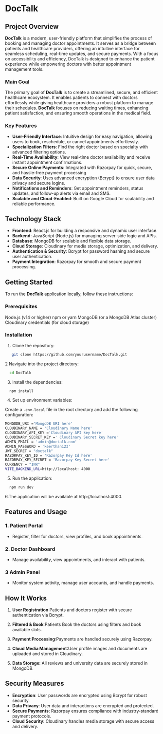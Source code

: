 # DocTalk

## Project Overview
**DocTalk** is a modern, user-friendly platform that simplifies the process of booking and managing doctor appointments. It serves as a bridge between patients and healthcare providers, offering an intuitive interface for seamless scheduling, real-time updates, and secure payments. With a focus on accessibility and efficiency, DocTalk is designed to enhance the patient experience while empowering doctors with better appointment management tools.

### Main Goal
The primary goal of **DocTalk** is to create a streamlined, secure, and efficient healthcare ecosystem. It enables patients to connect with doctors effortlessly while giving healthcare providers a robust platform to manage their schedules. **DocTalk** focuses on reducing waiting times, enhancing patient satisfaction, and ensuring smooth operations in the medical field.

### Key Features
- **User-Friendly Interface**: Intuitive design for easy navigation, allowing users to book, reschedule, or cancel appointments effortlessly.
- **Specialization Filters**: Find the right doctor based on specialty with advanced filtering options.
- **Real-Time Availability**: View real-time doctor availability and receive instant appointment confirmations.
- **Secure Online Payments**: Integrated with Razorpay for quick, secure, and hassle-free payment processing.
- **Data Security**: Uses advanced encryption (Bcrypt) to ensure user data privacy and secure logins.
-  **Notifications and Reminders**: Get appointment reminders, status updates, and follow-up alerts via email and SMS.
- **Scalable and Cloud-Enabled**: Built on Google Cloud for scalability and reliable performance.

## Technology Stack
- **Frontend**: React.js for building a responsive and dynamic user interface.
- **Backend**: JavaScript (Node.js) for managing server-side logic and APIs.
- **Database**: MongoDB for scalable and flexible data storage.
- **Cloud Storage**: Cloudinary for media storage, optimization, and delivery.
- **Authentication & Security**: Bcrypt for password hashing and secure user authentication.
- **Payment Integration**: Razorpay for smooth and secure payment processing.

## Getting Started
To run the **DocTalk** application locally, follow these instructions:

### Prerequisites
Node.js (v14 or higher)
npm or yarn
MongoDB (or a MongoDB Atlas cluster)
Cloudinary credentials (for cloud storage)

### Installation

1. Clone the repository:

```bash
   git clone https://github.com/yourusername/DocTalk.git
   ```
2 Navigate into the project directory:

 ```bash
   cd DocTalk
   ```
3. Install the dependencies:

 ```bash
   npm install
   ```
4. Set up environment variables:

Create a `.env.local` file in the root directory and add the following configuration:

```bash
MONGODB_URI ='MongoDB URI here'
CLOUDINARY_NAME = 'Cloudinary Name here'
CLOUDINARY_API_KEY ='Cloudinary API key here'
CLOUDINARY_SECRET_KEY =' Cloudinary Secret key here'
ADMIN_EMAIL = 'admin@doctalk.com'
ADMIN_PASSWORD = 'keerthan123'
JWT_SECRET = "doctalk"
RAZORPAY_KEY_ID = 'Razorpay Key Id here'
RAZORPAY_KEY_SECRET = 'Razorpay Key Secret here'
CURRENCY = "INR"
VITE_BACKEND_URL=http://localhost: 4000
```

5. Run the application:

 ```bash
   npm run dev
   ```
6.The application will be available at http://localhost:4000.

## Features and Usage

### 1. **Patient Portal**

   - Register, filter for doctors, view profiles, and book appointments.
   
### 2. **Doctor Dashboard**

   - Manage availability, view appointments, and interact with patients.
   
### 3 **Admin Panel**

   - Monitor system activity, manage user accounts, and handle payments.

## How It Works

1. **User Registration**:Patients and doctors register with secure authentication via Bcrypt.

2. **Filtered & Book**:Patients Book the doctors using filters and book available slots.

3. **Payment Processing**:Payments are handled securely using Razorpay.

4. **Cloud Media Management**:User profile images and documents are uploaded and stored in Cloudinary.

5. **Data Storage**: All reviews and university data are securely stored in MongoDB.

## Security Measures
- **Encryption**: User passwords are encrypted using Bcrypt for robust security.
- **Data Privacy**: User data and interactions are encrypted and protected.
- **Secure Payments**: Razorpay ensures compliance with industry-standard payment protocols.
- **Cloud Security**: Cloudinary handles media storage with secure access and delivery.
